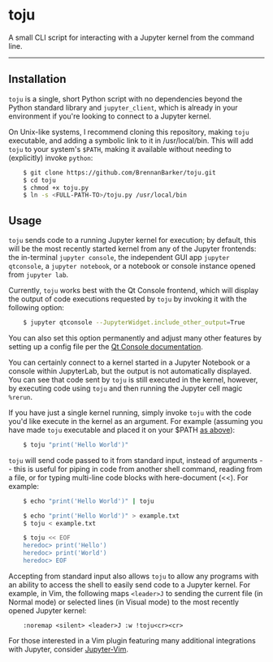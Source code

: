 # toju

A small CLI script for interacting with a Jupyter kernel from the command line.

---

## Installation

`toju` is a single, short Python script with no dependencies beyond the Python
standard library and `jupyter_client`, which is already in your environment if
you're looking to connect to a Jupyter kernel. 

<a id="make-executable"></a>On Unix-like systems, I recommend cloning this
repository, making `toju` executable, and adding a symbolic link to it in
/usr/local/bin. This will add `toju` to your system's `$PATH`, making it
available without needing to (explicitly) invoke `python`:

```bash
    $ git clone https://github.com/BrennanBarker/toju.git
    $ cd toju
    $ chmod +x toju.py
    $ ln -s <FULL-PATH-TO>/toju.py /usr/local/bin 
```

## Usage

`toju` sends code to a running Jupyter kernel for execution; by default, this
will be the most recently started kernel from any of the Jupyter frontends: the
in-terminal `jupyter console`, the independent GUI app `jupyter qtconsole`, a
`jupyter notebook`, or a notebook or console instance opened from `jupyter lab`.

Currently, `toju` works best with the Qt Console frontend, which will display
the output of code executions requested by `toju` by invoking it with the
following option:

```bash
    $ jupyter qtconsole --JupyterWidget.include_other_output=True
```

You can also set this option permanently and adjust many other features by
setting up a config file per the [Qt Console
documentation](qtconsole.readthedocs.com).

You can certainly connect to a kernel started in a Jupyter Notebook or a
console within JupyterLab, but the output is not automatically displayed. You
can see that code sent by `toju` is still executed in the kernel, however, by 
executing code using `toju` and then running the Jupyter cell magic `%rerun`.

If you have just a single kernel running, simply invoke `toju` with the code
you'd like execute in the kernel as an argument. For example (assuming you have
made `toju` executable and placed it on your $PATH [as
above](#make-executable)):

```bash
    $ toju "print('Hello World')"
```

`toju` will send code passed to it from standard input, instead of arguments --
this is useful for piping in code from another shell command, reading from a
file, or for typing multi-line code blocks with here-document (<<). For
example:

```bash
    $ echo "print('Hello World')" | toju
```
```bash
    $ echo "print('Hello World')" > example.txt
    $ toju < example.txt
```
```bash
    $ toju << EOF
    heredoc> print('Hello')
    heredoc> print('World')
    heredoc> EOF
```

Accepting from standard input also allows `toju` to allow any programs with an
ability to access the shell to easily send code to a Jupyter kernel. For
example, in Vim, the following maps `<leader>J` to sending the current file (in
Normal mode) or selected lines (in Visual mode) to the most recently opened
Jupyter kernel:

```vim
    :noremap <silent> <leader>J :w !toju<cr><cr>
```

For those interested in a Vim plugin featuring many additional integrations
with Jupyter, consider [Jupyter-Vim](https://github.com/wmvanvliet/jupyter-vim).
